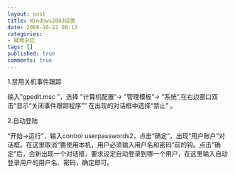 ```yaml
---
layout: post
title: Windows2003设置
date: 2008-10-22 08:13
categories:
- 疑难杂症
tags: []
published: true
comments: true
---
```

<p><p>1.禁用关机事件跟踪</p>
<p>输入&#8221;gpedit.msc &#8221;，选择 &#8221;计算机配置&#8221;-&gt; &#8221;管理模板&#8221;-&gt; &#8221;系统&#8221;,在右边窗口双击&#8220;显示&#8220;关闭事件跟踪程序&#8221;&#8221; 在出现的对话框中选择&#8220;禁止&#8221; 。</p>
<p>2.自动登陆</p>
<p>&#8220;开始&#8594;运行&#8221;，输入control userpasswords2，点击&#8220;确定&#8221;，出现&#8220;用户账户&#8221;对话框。在这里取消&#8220;要使用本机，用户必须输入用户名和密码&#8221;前的钩。点击&#8220;确定&#8221;后，会新出现一个对话框，要求设定自动登录到哪一个用户，在这里输入自动登录用户的用户名、密码，确定即可。</p></p>
